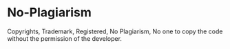 # No-Plagiarism
Copyrights, Trademark, Registered, No Plagiarism, No one to copy the code without the permission of the developer.
